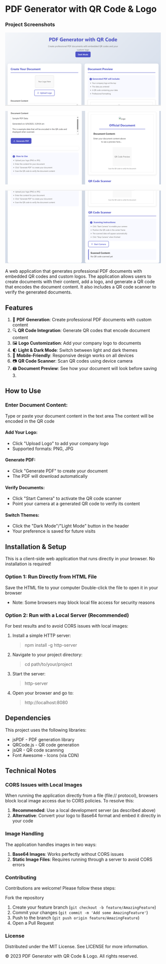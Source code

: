 # PDF Generator with QR Code & Logo

### Project Screenshots

![alt text](<images/Screenshot (48).png>)

![alt text](<images/Screenshot (49).png>)

![alt text](<images/Screenshot (50).png>)

A web application that generates professional PDF documents with embedded QR codes and custom logos. The application allows users to create documents with their content, add a logo, and generate a QR code that encodes the document content. It also includes a QR code scanner to verify the generated documents.

## Features

1. 📄 **PDF Generation**: Create professional PDF documents with custom content
2. 🔍 **QR Code Integration**: Generate QR codes that encode document content
3. 🖼️ **Logo Customization**: Add your company logo to documents
4. 🌓 **Light & Dark Mode**: Switch between light and dark themes
5. 📱 **Mobile-Friendly**: Responsive design works on all devices
6. 📷 **QR Code Scanner**: Scan QR codes using device camera
7. 🖨️ **Document Preview**: See how your document will look before saving 3.

## How to Use

### Enter Document Content:

Type or paste your document content in the text area
The content will be encoded in the QR code

#### Add Your Logo:

- Click "Upload Logo" to add your company logo
- Supported formats: PNG, JPG

#### Generate PDF:

- Click "Generate PDF" to create your document
- The PDF will download automatically

#### Verify Documents:

- Click "Start Camera" to activate the QR code scanner
- Point your camera at a generated QR code to verify its content

#### Switch Themes:

- Click the "Dark Mode"/"Light Mode" button in the header
- Your preference is saved for future visits

## Installation & Setup

This is a client-side web application that runs directly in your browser. No installation is required!

### Option 1: Run Directly from HTML File

Save the HTML file to your computer
Double-click the file to open it in your browser

- Note: Some browsers may block local file access for security reasons

### Option 2: Run with a Local Server (Recommended)

For best results and to avoid CORS issues with local images:

1. Install a simple HTTP server:

   > npm install -g http-server

2. Navigate to your project directory:

   > cd path/to/your/project

3. Start the server:

   > http-server

4. Open your browser and go to:
   > http://localhost:8080

## Dependencies

This project uses the following libraries:

- jsPDF - PDF generation library
- QRCode.js - QR code generation
- jsQR - QR code scanning
- Font Awesome - Icons (via CDN)

## Technical Notes

### CORS Issues with Local Images

When running the application directly from a file (file:// protocol), browsers block local image access due to CORS policies. To resolve this:

1. **Recommended**: Use a local development server (as described above)
2. **Alternative**: Convert your logo to Base64 format and embed it directly in your code

### Image Handling

The application handles images in two ways:

1. **Base64 Images**: Works perfectly without CORS issues
2. **Static Image Files**: Requires running through a server to avoid CORS errors

### Contributing

Contributions are welcome! Please follow these steps:

Fork the repository

1. Create your feature branch (`git checkout -b feature/AmazingFeature`)
2. Commit your changes (`git commit -m 'Add some AmazingFeature'`)
3. Push to the branch (`git push origin feature/AmazingFeature`)
4. Open a Pull Request

### License

Distributed under the MIT License. See LICENSE for more information.

© 2023 PDF Generator with QR Code & Logo. All rights reserved.
